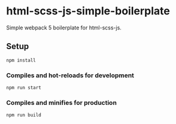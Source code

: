 # html-scss-js-simple-boilerplate
Simple webpack 5 boilerplate for html-scss-js.

## Setup
```
npm install
```

### Compiles and hot-reloads for development
```
npm run start
```

### Compiles and minifies for production
```
npm run build
```

